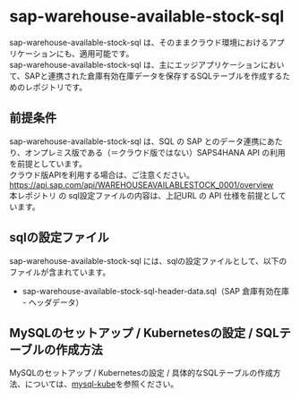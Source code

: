 # sap-warehouse-available-stock-sql

sap-warehouse-available-stock-sql は、そのままクラウド環境におけるアプリケーションにも、適用可能です。  
sap-warehouse-available-stock-sql は、主にエッジアプリケーションにおいて、SAPと連携された倉庫有効在庫データを保存するSQLテーブルを作成するためのレポジトリです。  

## 前提条件  
sap-warehouse-available-stock-sql は、SQL の SAP とのデータ連携にあたり、オンプレミス版である（＝クラウド版ではない）SAPS4HANA API の利用を前提としています。  
クラウド版APIを利用する場合は、ご注意ください。  
https://api.sap.com/api/WAREHOUSEAVAILABLESTOCK_0001/overview  
本レポジトリ の sql設定ファイルの内容は、上記URL の API 仕様を前提としています。  

## sqlの設定ファイル

sap-warehouse-available-stock-sql には、sqlの設定ファイルとして、以下のファイルが含まれています。  

* sap-warehouse-available-stock-sql-header-data.sql（SAP 倉庫有効在庫 - 
ヘッダデータ）

## MySQLのセットアップ / Kubernetesの設定 / SQLテーブルの作成方法  

MySQLのセットアップ / Kubernetesの設定 / 具体的なSQLテーブルの作成方法、については、[mysql-kube](https://github.com/latonaio/mysql-kube)を参照ください。  